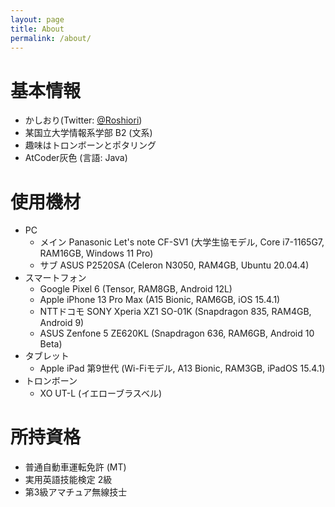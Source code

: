 ```yaml
---
layout: page
title: About
permalink: /about/
---
```


# 基本情報
- かしおり(Twitter: [@Roshiori](https://twitter.com/Roshiori))
- 某国立大学情報系学部 B2 (文系)
- 趣味はトロンボーンとポタリング
- AtCoder灰色 (言語: Java)

# 使用機材
- PC
    - メイン Panasonic Let's note CF-SV1 (大学生協モデル, Core i7-1165G7, RAM16GB, Windows 11 Pro)
    - サブ ASUS P2520SA (Celeron N3050, RAM4GB, Ubuntu 20.04.4)
- スマートフォン
    - Google Pixel 6 (Tensor, RAM8GB, Android 12L)
    - Apple iPhone 13 Pro Max (A15 Bionic, RAM6GB, iOS 15.4.1)
    - NTTドコモ SONY Xperia XZ1 SO-01K (Snapdragon 835, RAM4GB, Android 9)
    - ASUS Zenfone 5 ZE620KL (Snapdragon 636, RAM6GB, Android 10 Beta)
- タブレット
    - Apple iPad 第9世代 (Wi-Fiモデル, A13 Bionic, RAM3GB, iPadOS 15.4.1)
- トロンボーン
    - XO UT-L (イエローブラスベル)

# 所持資格
- 普通自動車運転免許 (MT)
- 実用英語技能検定 2級
- 第3級アマチュア無線技士